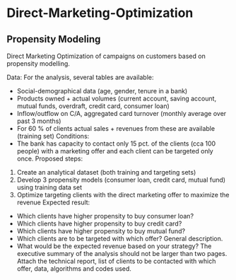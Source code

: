 # Direct-Marketing-Optimization
## Propensity Modeling

Direct Marketing Optimization of campaigns on customers based on propensity modelling.


Data: 
For the analysis, several tables are available:
- Social-demographical data (age, gender, tenure in a bank) 
- Products owned + actual volumes (current account, saving account, mutual funds, overdraft, 
credit card, consumer loan) 
- Inflow/outflow on C/A, aggregated card turnover (monthly average over past 3 months) 
- For 60 % of clients actual sales + revenues from these are available (training set) 
Conditions: 
- The bank has capacity to contact only 15 pct. of the clients (cca 100 people) with a marketing 
offer and each client can be targeted only once. 
Proposed steps: 
1. Create an analytical dataset (both training and targeting sets) 
2. Develop 3 propensity models (consumer loan, credit card, mutual fund) using training data set 
3. Optimize targeting clients with the direct marketing offer to maximize the revenue 
Expected result: 
- Which clients have higher propensity to buy consumer loan? 
- Which clients have higher propensity to buy credit card? 
- Which clients have higher propensity to buy mutual fund? 
- Which clients are to be targeted with which offer? General description. 
- What would be the expected revenue based on your strategy? 
The executive summary of the analysis should not be larger than two pages. Attach the technical 
report, list of clients to be contacted with which offer, data, algorithms and codes used.
